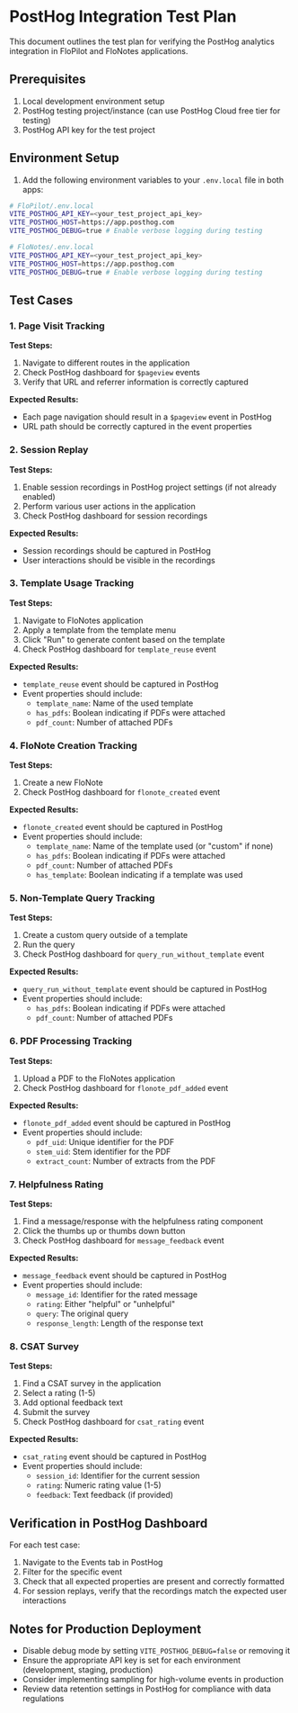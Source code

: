 # PostHog Integration Test Plan

This document outlines the test plan for verifying the PostHog analytics integration in FloPilot and FloNotes applications.

## Prerequisites

1. Local development environment setup
2. PostHog testing project/instance (can use PostHog Cloud free tier for testing)
3. PostHog API key for the test project

## Environment Setup

1. Add the following environment variables to your `.env.local` file in both apps:

```bash
# FloPilot/.env.local
VITE_POSTHOG_API_KEY=<your_test_project_api_key>
VITE_POSTHOG_HOST=https://app.posthog.com
VITE_POSTHOG_DEBUG=true # Enable verbose logging during testing

# FloNotes/.env.local
VITE_POSTHOG_API_KEY=<your_test_project_api_key>
VITE_POSTHOG_HOST=https://app.posthog.com
VITE_POSTHOG_DEBUG=true # Enable verbose logging during testing
```

## Test Cases

### 1. Page Visit Tracking

**Test Steps:**
1. Navigate to different routes in the application
2. Check PostHog dashboard for `$pageview` events
3. Verify that URL and referrer information is correctly captured

**Expected Results:**
- Each page navigation should result in a `$pageview` event in PostHog
- URL path should be correctly captured in the event properties

### 2. Session Replay

**Test Steps:**
1. Enable session recordings in PostHog project settings (if not already enabled)
2. Perform various user actions in the application
3. Check PostHog dashboard for session recordings

**Expected Results:**
- Session recordings should be captured in PostHog
- User interactions should be visible in the recordings

### 3. Template Usage Tracking

**Test Steps:**
1. Navigate to FloNotes application
2. Apply a template from the template menu
3. Click "Run" to generate content based on the template
4. Check PostHog dashboard for `template_reuse` event

**Expected Results:**
- `template_reuse` event should be captured in PostHog
- Event properties should include:
  - `template_name`: Name of the used template
  - `has_pdfs`: Boolean indicating if PDFs were attached
  - `pdf_count`: Number of attached PDFs

### 4. FloNote Creation Tracking

**Test Steps:**
1. Create a new FloNote
2. Check PostHog dashboard for `flonote_created` event

**Expected Results:**
- `flonote_created` event should be captured in PostHog
- Event properties should include:
  - `template_name`: Name of the template used (or "custom" if none)
  - `has_pdfs`: Boolean indicating if PDFs were attached
  - `pdf_count`: Number of attached PDFs
  - `has_template`: Boolean indicating if a template was used

### 5. Non-Template Query Tracking

**Test Steps:**
1. Create a custom query outside of a template
2. Run the query
3. Check PostHog dashboard for `query_run_without_template` event

**Expected Results:**
- `query_run_without_template` event should be captured in PostHog
- Event properties should include:
  - `has_pdfs`: Boolean indicating if PDFs were attached
  - `pdf_count`: Number of attached PDFs

### 6. PDF Processing Tracking

**Test Steps:**
1. Upload a PDF to the FloNotes application
2. Check PostHog dashboard for `flonote_pdf_added` event

**Expected Results:**
- `flonote_pdf_added` event should be captured in PostHog
- Event properties should include:
  - `pdf_uid`: Unique identifier for the PDF
  - `stem_uid`: Stem identifier for the PDF
  - `extract_count`: Number of extracts from the PDF

### 7. Helpfulness Rating

**Test Steps:**
1. Find a message/response with the helpfulness rating component
2. Click the thumbs up or thumbs down button
3. Check PostHog dashboard for `message_feedback` event

**Expected Results:**
- `message_feedback` event should be captured in PostHog
- Event properties should include:
  - `message_id`: Identifier for the rated message
  - `rating`: Either "helpful" or "unhelpful"
  - `query`: The original query
  - `response_length`: Length of the response text

### 8. CSAT Survey

**Test Steps:**
1. Find a CSAT survey in the application
2. Select a rating (1-5)
3. Add optional feedback text
4. Submit the survey
5. Check PostHog dashboard for `csat_rating` event

**Expected Results:**
- `csat_rating` event should be captured in PostHog
- Event properties should include:
  - `session_id`: Identifier for the current session
  - `rating`: Numeric rating value (1-5)
  - `feedback`: Text feedback (if provided)

## Verification in PostHog Dashboard

For each test case:
1. Navigate to the Events tab in PostHog
2. Filter for the specific event
3. Check that all expected properties are present and correctly formatted
4. For session replays, verify that the recordings match the expected user interactions

## Notes for Production Deployment

- Disable debug mode by setting `VITE_POSTHOG_DEBUG=false` or removing it
- Ensure the appropriate API key is set for each environment (development, staging, production)
- Consider implementing sampling for high-volume events in production
- Review data retention settings in PostHog for compliance with data regulations